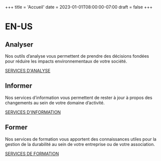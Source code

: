 +++
title = 'Accueil'
date = 2023-01-01T08:00:00-07:00
draft = false
+++

# EN-US
 
## Analyser

Nos outils d’analyse vous permettent de prendre des décisions fondées pour réduire les impacts environnementaux de votre société.

[SERVICES D'ANALYSE](services/analyser)

## Informer

Nos services d’information vous permettent de rester à jour à propos des changements au sein de votre domaine d’activité.

[SERVICES D'INFORMATION](services/informer)

## Former

Nos services de formation vous apportent des connaissances utiles pour la gestion de la durabilité au sein de votre entreprise ou de votre association.

[SERVICES DE FORMATION](services/former)